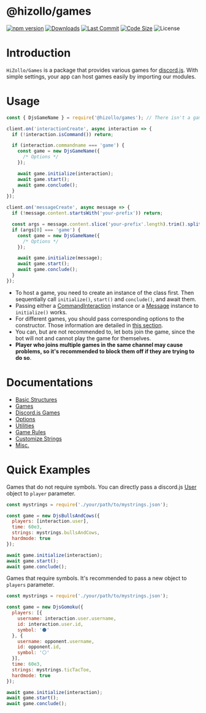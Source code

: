 # @hizollo/games
[![npm version](https://img.shields.io/npm/v/@hizollo/games.svg?maxAge=3600)](https://www.npmjs.com/package/@hizollo/games)
[![Downloads](https://img.shields.io/npm/dt/@hizollo/games.svg?maxAge=3600)](https://www.npmjs.com/package/@hizollo/games)
[![Last Commit](https://img.shields.io/github/last-commit/HiZollo/Games)](https://github.com/HiZollo/Games)
[![Code Size](https://img.shields.io/github/languages/code-size/HiZollo/Games)](https://github.com/HiZollo/Games)
![License](https://img.shields.io/github/license/HiZollo/Games)

# Introduction
`HiZollo/Games` is a package that provides various games for [discord.js](https://www.npmjs.com/package/discord.js). With simple settings, your app can host games easily by importing our modules.

# Usage
```js
const { DjsGameName } = require('@hizollo/games'); // There isn't a game called DjsGameName in this package. It is just for demonstration.

client.on('interactionCreate', async interaction => {
  if (!interaction.isCommand()) return;

  if (interaction.commandname === 'game') {
    const game = new DjsGameName({
      /* Options */
    });

    await game.initialize(interaction);
    await game.start();
    await game.conclude();
  }
});

client.on('messageCreate', async message => {
  if (!message.content.startsWith('your-prefix')) return;

  const args = message.content.slice('your-prefix'.length).trim().split(/ +/);
  if (args[0] === 'game') {
    const game = new DjsGameName({
      /* Options */
    });

    await game.initialize(message);
    await game.start();
    await game.conclude();
  }
});
```
- To host a game, you need to create an instance of the class first. Then sequentially call `initialize()`, `start()` and `conclude()`, and await them.
- Passing either a [CommandInteraction](https://discord.js.org/#/docs/main/stable/class/CommandInteraction) instance or a [Message](https://discord.js.org/#/docs/main/stable/class/Message) instance to `initialize()` works.
- For different games, you should pass corresponding options to the constructor. Those information are detailed in [this section](#Options).
- You can, but are not recommended to, let bots join the game, since the bot will not and cannot play the game for themselves.
- **Player who joins multiple games in the same channel may cause problems, so it's recommended to block them off if they are trying to do so**.

# Documentations
- [Basic Structures](./docs/classes/struct.md)
- [Games](./docs/classes/games.md)
- [Discord.js Games](./docs/classes/djsgames.md)
- [Options](./docs/options.md)
- [Utilities](./docs/util.md)
- [Game Rules](./docs/rules.md)
- [Customize Strings](./docs/strings.md)
- [Misc.](./docs/others.md)

# Quick Examples
Games that do not require symbols. You can directly pass a discord.js [User](https://discord.js.org/#/docs/main/stable/class/User) object to `player` parameter.
```js
const mystrings = require('./your/path/to/mystrings.json');

const game = new DjsBullsAndCows({
  players: [interaction.user],
  time: 60e3,
  strings: mystrings.bullsAndCows,   
  hardmode: true
});

await game.initialize(interaction);
await game.start();
await game.conclude();
```

Games that require symbols. It's recommended to pass a new object to `players` parameter.
```js
const mystrings = require('./your/path/to/mystrings.json');

const game = new DjsGomoku({
  players: [{
    username: interaction.user.username,
    id: interaction.user.id,
    symbol: '⚫'
  }, {
    username: opponent.username,
    id: opponent.id,
    symbol: '⚪'
  }],
  time: 60e3,
  strings: mystrings.ticTacToe,   
  hardmode: true
});

await game.initialize(interaction);
await game.start();
await game.conclude();
```
